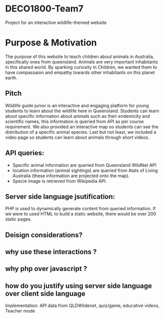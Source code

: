 # DECO1800-Team7
Project for an interactive wildlife-themed website

# Purpose & Motivation
The purpose of this website to teach children about animals in Australia, specifically ones from queensland. Animals are very important inhabitants in this shared world. By sparking curiosity in Children, we wanted them to have compassaion and empathy towards other inhabitants on this planet earth.


## Pitch 
Wildlife guide junior is an interactive and engaging platform for young students to learn about the wildlife here in Queensland. Students can learn about specific information about animals such as their endemicity and scientific names, this information is queried from API as per course requirement. We also provided an interactive map so students can see the distribution of a specific animal species. Last but not least, we included a video page so students can learn about animals through short videos. 




## API queries:
* Specific animal information are queried from Queensland WildNet API
* location information (animal sightings) are queried from Atals of Living Australia (these information are projected onto the map).
* Specie image is retrieved from Wikipedia API.

## Server side language jsutification:
PHP is used to dynamically generate content from queried information. If we were to used HTML to build a static website, there would be over 200 static pages. 



## Deisign considerations?

## why use these interactions ?

## why php over javascript ?

## how do you justify using server side language over client side language



Implementation: API data from QLDWildenet, quiz/game, educative videos, Teacher mode

